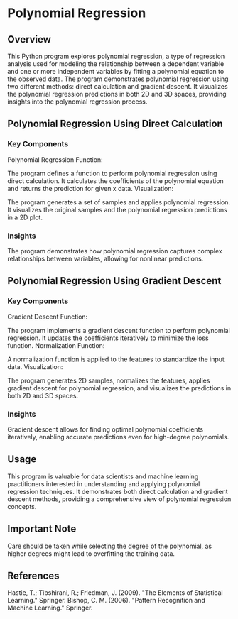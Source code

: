 <h1> Polynomial Regression </h1>
<h2> Overview </h2>
This Python program explores polynomial regression, a type of regression analysis used for modeling the relationship between a dependent variable and one or more independent variables by fitting a polynomial equation to the observed data. The program demonstrates polynomial regression using two different methods: direct calculation and gradient descent. It visualizes the polynomial regression predictions in both 2D and 3D spaces, providing insights into the polynomial regression process.

<h2> Polynomial Regression Using Direct Calculation </h2>
<h3> Key Components </h3>
Polynomial Regression Function:

The program defines a function to perform polynomial regression using direct calculation. It calculates the coefficients of the polynomial equation and returns the prediction for given x data.
Visualization:

The program generates a set of samples and applies polynomial regression. It visualizes the original samples and the polynomial regression predictions in a 2D plot.
<h3> Insights </h3>
The program demonstrates how polynomial regression captures complex relationships between variables, allowing for nonlinear predictions.
<h2>Polynomial Regression Using Gradient Descent</h2>
<h3>Key Components</h3>
Gradient Descent Function:

The program implements a gradient descent function to perform polynomial regression. It updates the coefficients iteratively to minimize the loss function.
Normalization Function:

A normalization function is applied to the features to standardize the input data.
Visualization:

The program generates 2D samples, normalizes the features, applies gradient descent for polynomial regression, and visualizes the predictions in both 2D and 3D spaces.
<h3> Insights </h3>
Gradient descent allows for finding optimal polynomial coefficients iteratively, enabling accurate predictions even for high-degree polynomials.
<h2> Usage </h2>
This program is valuable for data scientists and machine learning practitioners interested in understanding and applying polynomial regression techniques. It demonstrates both direct calculation and gradient descent methods, providing a comprehensive view of polynomial regression concepts.

<h2> Important Note </h2>
Care should be taken while selecting the degree of the polynomial, as higher degrees might lead to overfitting the training data.
<h2> References</h2>
Hastie, T.; Tibshirani, R.; Friedman, J. (2009). "The Elements of Statistical Learning." Springer.
Bishop, C. M. (2006). "Pattern Recognition and Machine Learning." Springer.





